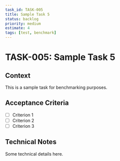 ```yaml
---
task_id: TASK-005
title: Sample Task 5
status: backlog
priority: medium
estimate: 4
tags: [test, benchmark]
---
```


# TASK-005: Sample Task 5

## Context
This is a sample task for benchmarking purposes.

## Acceptance Criteria
- [ ] Criterion 1
- [ ] Criterion 2
- [ ] Criterion 3

## Technical Notes
Some technical details here.
